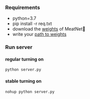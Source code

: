 ### Requirements

- python=3.7
- pip install -r req.txt
- download the [weights](https://drive.google.com/file/d/17tq47-ogip3DSfZxsqhrr80Vh4HeBQNP/view?usp=sharing) of MeatNet🥩
- write your [path to weights](https://github.com/meat-app-hack/nft-predictor/blob/0eff1c42395c083f5cc823b7a96c068f77685f64/predict.py#L11)
### Run server

#### regular turning on

```python
python server.py
```

#### stable turning on

```python
nohup python server.py
```
